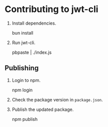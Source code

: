 # Contributing to jwt-cli

1. Install dependencies.

   bun install

1. Run jwt-cli.

   pbpaste | ./index.js

## Publishing

1. Login to npm.

   npm login

1. Check the package version in `package.json`.
1. Publish the updated package.

   npm publish
